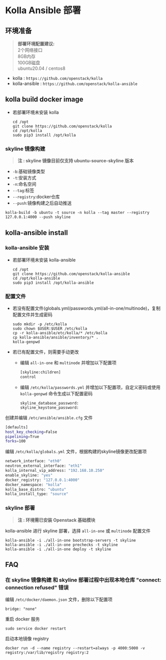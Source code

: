 # Kolla Ansible 部署

## 环境准备

> **部署环境配置建议:**\
> 2个网络接口\
> 8GB内存\
> 100GB磁盘\
> ubuntu20.04 / centos8

- kolla : `https://github.com/openstack/kolla`
- kolla-ansible : `https://github.com/openstack/kolla-ansible`

## kolla build docker image

- 若部署环境未安装 kolla

  ```shell
  cd /opt
  git clone https://github.com/openstack/kolla
  cd /opt/kolla
  sudo pip3 install /opt/kolla
  ```

### skyline 镜像构建

> **注 : skyline 镜像目前仅支持 ubuntu-source-skyline 版本**

- `-b`:基础镜像类型
- `-t`:安装方式
- `-n`:命名空间
- `--tag`:标签
- `--registry`:docker仓库
- `--push`:镜像构建之后自动推送

```shell
kolla-build -b ubuntu -t source -n kolla --tag master --registry 127.0.0.1:4000 --push skyline
```

## kolla-ansible install

### kolla-ansible 安装

- 若部署环境未安装 kolla-ansible

  ```shell
  cd /opt
  git clone https://github.com/openstack/kolla-ansible
  cd /opt/kolla-ansible
  sudo pip3 install /opt/kolla-ansible
  ```

### 配置文件

- 若没有配置文件(globals.yml/passwords.yml/all-in-one/multinode)，复制配置文件并生成密码

  ```shell
  sudo mkdir -p /etc/kolla
  sudo chown $USER:$USER /etc/kolla
  cp -r kolla-ansible/etc/kolla/* /etc/kolla
  cp kolla-ansible/ansible/inventory/* .
  kolla-genpwd
  ```

- 若已有配置文件，则需要手动更改
  - 编辑 `all-in-one` 和 `multinode` 并增加以下配置项

    ```bash
    [skyline:children]
    control
    ```

  - 编辑 `/etc/kolla/passwords.yml` 并增加以下配置项，自定义密码或使用 `kolla-genpwd` 命令生成以下配置密码

    ```shell
    skyline_database_password:
    skyline_keystone_password:
    ```

创建并编辑 `/etc/ansible/ansible.cfg` 文件

```bash
[defaults]
host_key_checking=False
pipelining=True
forks=100
```

编辑 `/etc/kolla/globals.yml` 文件，根据构建的skyline镜像更改配置项

```bash
network_interface: "eth0"
neutron_external_interface: "eth1"
kolla_internal_vip_address: "192.168.10.250"
enable_skyline: "yes"
docker_registry: "127.0.0.1:4000"
docker_namespace: "kolla"
kolla_base_distro: "ubuntu"
kolla_install_type: "source"
```

### skyline 部署

> **注 : 环境需已安装 Openstack 基础模块**

kolla-ansible 进行 skyline 部署，选择 `all-in-one` 或 `multinode` 配置文件

```shell
kolla-ansible -i ./all-in-one bootstrap-servers -t skyline
kolla-ansible -i ./all-in-one prechecks -t skyline
kolla-ansible -i ./all-in-one deploy -t skyline
```

## FAQ

### 在 skyline 镜像构建 和 skyline 部署过程中出现本地仓库 "connect: connection refused" 错误

编辑 `/etc/docker/daemon.json` 文件，删除以下配置项

```shell
bridge: "none"
```

重启 docker 服务

```shell
sudo service docker restart
```

启动本地镜像 registry

```shell
docker run -d --name registry --restart=always -p 4000:5000 -v registry:/var/lib/registry registry:2
```
